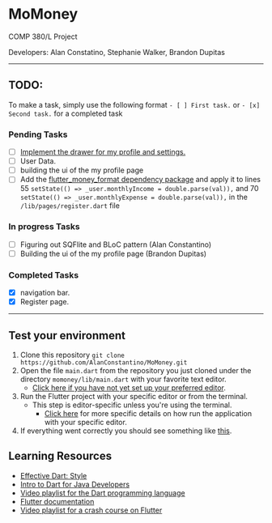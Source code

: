 # MoMoney
COMP 380/L Project

Developers:
Alan Constatino,
Stephanie Walker,
Brandon Dupitas

<hr>

## TODO:
To make a task, simply use the following format ```- [ ] First task.``` or ```- [x] Second task.``` for a completed task

### Pending Tasks
- [ ] [Implement the drawer for my profile and settings.](https://flutter.dev/docs/cookbook/design/drawer)
- [ ] User Data.
- [ ] building the ui of the my profile page
- [ ] Add the [flutter_money_format dependency package](https://pub.dev/packages/flutter_money_formatter#-example-tab-) and apply it to lines 55 `setState(() => _user.monthlyIncome = double.parse(val)),` and 70 `setState(() => _user.monthlyExpense = double.parse(val)),` in the `/lib/pages/register.dart` file

### In progress Tasks
- [ ] Figuring out SQFlite and BLoC pattern (Alan Constantino)
- [ ] Building the ui of the my profile page (Brandon Dupitas)

### Completed Tasks
- [x] navigation bar.
- [x] Register page.

<hr>

## Test your environment
1. Clone this repository ```git clone https://github.com/AlanConstantino/MoMoney.git```
2. Open the file ```main.dart``` from the repository you just cloned under the directory ```momoney/lib/main.dart``` with your favorite text editor.
   - [Click here if you have not yet set up your preferred editor](https://flutter.dev/docs/get-started/editor?tab=vscode).
3. Run the Flutter project with your specific editor or from the terminal.
   - This step is editor-specific unless you're using the terminal.
     - [Click here](https://flutter.dev/docs/get-started/test-drive?tab=vscode) for more specific details on how run the
       application with your specific editor.
4. If everything went correctly you should see something like [this](https://imgur.com/qAvDeuB).

## Learning Resources
- [Effective Dart: Style](https://dart.dev/guides/language/effective-dart/style)
- [Intro to Dart for Java Developers](https://codelabs.developers.google.com/codelabs/from-java-to-dart/#0)
- [Video playlist for the Dart programming language](https://www.youtube.com/watch?v=5rtujDjt50I&list=PLlxmoA0rQ-LyHW9voBdNo4gEEIh0SjG-q)
- [Flutter documentation](https://flutter.dev/docs)
- [Video playlist for a crash course on Flutter](https://fluttercrashcourse.com/lessons/materialapp-scaffold-appbar-text)
